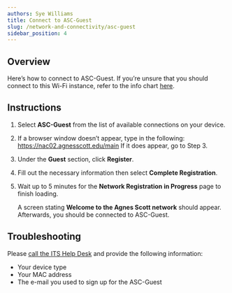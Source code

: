 ```yaml
---
authors: Sye Williams
title: Connect to ASC-Guest
slug: /network-and-connectivity/asc-guest
sidebar_position: 4
---
```


## Overview 

Here’s how to connect to ASC-Guest. If you’re unsure that you should connect to this Wi-Fi instance, refer to the info chart [here](https://asc-testsite2.netlify.app/docs/contact-info-hours). 

## Instructions

1. Select **ASC-Guest** from the list of available connections on your device.

2. If a browser window doesn’t appear, type in the following: https://nac02.agnesscott.edu/main  If it does appear, go to Step 3.

3. Under the **Guest** section, click **Register**. 

4. Fill out the necessary information then select **Complete Registration**. 

5. Wait up to 5 minutes for the **Network Registration in Progress** page to finish loading. 

   A screen stating **Welcome to the Agnes Scott network** should appear. Afterwards, you should be connected to ASC-Guest.


## Troubleshooting

Please [call the ITS Help Desk](https://asc-testsite2.netlify.app/docs/contact-info-hours)  and provide the following information:
- Your device type
- Your MAC address
- The e-mail you used to sign up for the ASC-Guest